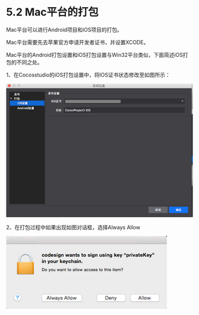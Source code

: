 5.2 Mac平台的打包
=======

Mac平台可以进行Android项目和iOS项目的打包。

Mac平台需要先去苹果官方申请开发者证书，并设置XCODE。

Mac平台的Android打包设置和iOS打包设置与Win32平台类似，下面简述iOS打包的不同之处。


1、在Cocosstudio的iOS打包设置中，将IOS证书状态修改至如图所示：

![image](res/certification.jpg)

2、在打包过程中如果出现如图对话框，选择Always Allow

![image](res/allow.png)

